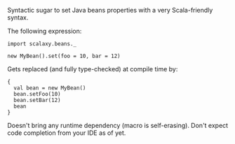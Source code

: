 Syntactic sugar to set Java beans properties with a very Scala-friendly syntax. 

The following expression:
  
    import scalaxy.beans._
    
    new MyBean().set(foo = 10, bar = 12)
    
Gets replaced (and fully type-checked) at compile time by:
  
    {
      val bean = new MyBean()
      bean.setFoo(10)
      bean.setBar(12)
      bean
    }
    
Doesn't bring any runtime dependency (macro is self-erasing).
Don't expect code completion from your IDE as of yet.
